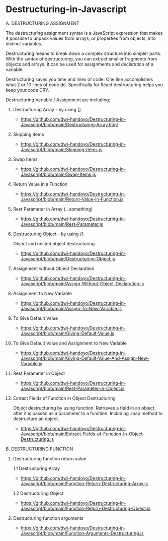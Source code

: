# Destructuring-in-Javascript

A. DESTRUCTURING ASSIGNMENT

The destructuring assignment syntax is a JavaScript expression that makes it possible to unpack values from arrays, or properties from objects, into distinct variables.

Destructuring means to break down a complex structure into simpler parts. With the syntax of destructuring, you can extract smaller fragments from objects and arrays. It can be used for assignments and declaration of a variable.

Destructuring saves you time and lines of code. One line accomplishes what 2 or 10 lines of code do. Specifically for React destructuring helps you keep your code DRY.

Destructuring Variable / Assignment are including:

1. Destructuring Array - by using []

   * https://github.com/dwi-handoyo/Destructuring-in-Javascript/blob/main/Destructuring-Array.html

2. Skipping Items

   * https://github.com/dwi-handoyo/Destructuring-in-Javascript/blob/main/Skipping-Items.js

3. Swap Items

   * https://github.com/dwi-handoyo/Destructuring-in-Javascript/blob/main/Swap-Items.js

4. Return Value in a Function

   * https://github.com/dwi-handoyo/Destructuring-in-Javascript/blob/main/Return-Value-in-Function.js

5. Rest Parameter in Array (...something)

   * https://github.com/dwi-handoyo/Destructuring-in-Javascript/blob/main/Rest-Parameter.js

6. Destructuring Object - by using {}

   Object and nested object destructuring
   
   * https://github.com/dwi-handoyo/Destructuring-in-Javascript/blob/main/Destructuring-Object.js

7. Assignment without Object Declaration

   * https://github.com/dwi-handoyo/Destructuring-in-Javascript/blob/main/Assign-Without-Object-Declaration.js

8. Assignment to New Variable

   * https://github.com/dwi-handoyo/Destructuring-in-Javascript/blob/main/Assign-To-New-Variable.js

9. To Give Default Value

   * https://github.com/dwi-handoyo/Destructuring-in-Javascript/blob/main/Giving-Default-Value.js

10. To Give Default Value and Assignment to New Variable

    * https://github.com/dwi-handoyo/Destructuring-in-Javascript/blob/main/Giving-Default-Value-And-Assign-New-Variable.js

11. Rest Parameter in Object

    * https://github.com/dwi-handoyo/Destructuring-in-Javascript/blob/main/Rest-Parameter-in-Object.js

12. Extract Fields of Function in Object Destructuring 

    Object destructuring by using function. Retrieves a field in an object, after it is passed as a parameter to a function. 
    Including .map method to destructure an object.
    
    * https://github.com/dwi-handoyo/Destructuring-in-Javascript/blob/main/Extract-Fields-of-Function-in-Object-Destructuring.js
    
B. DESTRUCTURING FUNCTION

1. Destructuring function return value

   1.1 Destructuring Array
   
   * https://github.com/dwi-handoyo/Destructuring-in-Javascript/blob/main/Function-Return-Destructuring-Array.js
   
   1.2 Destructuring Object
   
   * https://github.com/dwi-handoyo/Destructuring-in-Javascript/blob/main/Function-Return-Destructuring-Object.js
 
2. Destructuring function arguments
 
   * https://github.com/dwi-handoyo/Destructuring-in-Javascript/blob/main/Function-Arguments-Destructuring.js
   
   
   


